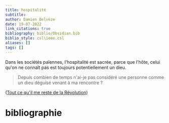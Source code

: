 ```yaml
---
title: hospitalité
subtitle:
author: Damien Belvèze
date: 19-07-2022
link_citations: true
bibliography: biblio/Obsidian.bib
biblio_style: csl\ieee.csl
aliases: []
tags: []
---
```


Dans les sociétés païennes, l'hospitalité est sacrée, parce que l'hôte, celui qu'on ne connaît pas est toujours potentiellement un dieu. 

> Depuis combien de temps n'ai-je pas considéré une personne comme un dieu déguisé venant à ma rencontre ? 

([Tout ce qu'il me reste de la Révolution](https://www.imdb.com/title/tt9066502/?ref_=ext_shr_lnk))




# bibliographie


